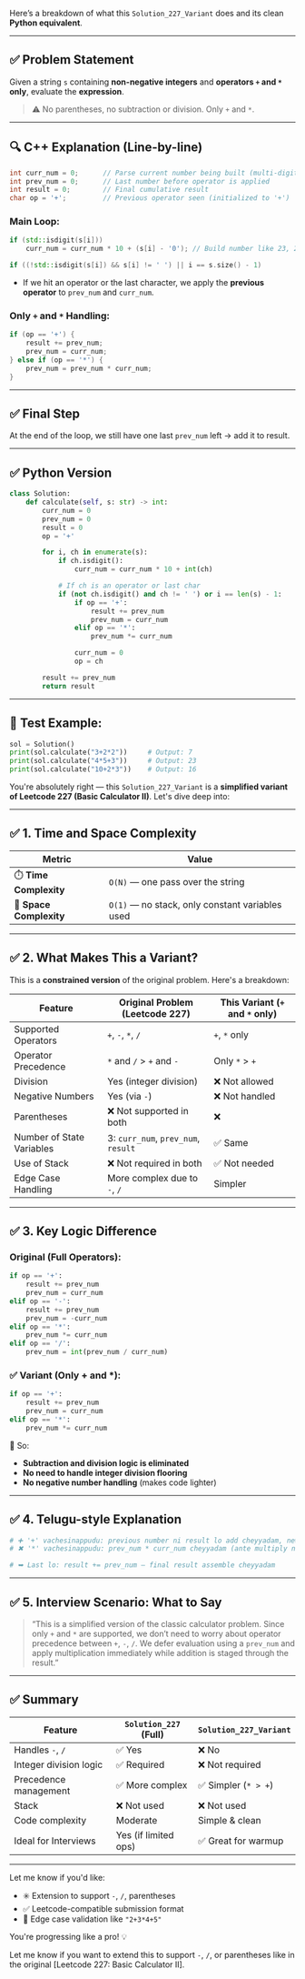 Here’s a breakdown of what this `Solution_227_Variant` does and its clean **Python equivalent**.

---

## ✅ Problem Statement

Given a string `s` containing **non-negative integers** and **operators `+` and `*` only**, evaluate the **expression**.

> ⚠️ No parentheses, no subtraction or division. Only `+` and `*`.

---

## 🔍 C++ Explanation (Line-by-line)

```cpp
int curr_num = 0;      // Parse current number being built (multi-digit)
int prev_num = 0;      // Last number before operator is applied
int result = 0;        // Final cumulative result
char op = '+';         // Previous operator seen (initialized to '+')
```

### Main Loop:

```cpp
if (std::isdigit(s[i]))
    curr_num = curr_num * 10 + (s[i] - '0'); // Build number like 23, 245, etc.

if ((!std::isdigit(s[i]) && s[i] != ' ') || i == s.size() - 1)
```

* If we hit an operator or the last character, we apply the **previous operator** to `prev_num` and `curr_num`.

### Only `+` and `*` Handling:

```cpp
if (op == '+') {
    result += prev_num;
    prev_num = curr_num;
} else if (op == '*') {
    prev_num = prev_num * curr_num;
}
```

---

## ✅ Final Step

At the end of the loop, we still have one last `prev_num` left → add it to result.

---

## ✅ Python Version

```python
class Solution:
    def calculate(self, s: str) -> int:
        curr_num = 0
        prev_num = 0
        result = 0
        op = '+'

        for i, ch in enumerate(s):
            if ch.isdigit():
                curr_num = curr_num * 10 + int(ch)

            # If ch is an operator or last char
            if (not ch.isdigit() and ch != ' ') or i == len(s) - 1:
                if op == '+':
                    result += prev_num
                    prev_num = curr_num
                elif op == '*':
                    prev_num *= curr_num

                curr_num = 0
                op = ch

        result += prev_num
        return result
```

---

## 🧪 Test Example:

```python
sol = Solution()
print(sol.calculate("3+2*2"))     # Output: 7
print(sol.calculate("4*5+3"))     # Output: 23
print(sol.calculate("10+2*3"))    # Output: 16
```












You're absolutely right — this `Solution_227_Variant` is a **simplified variant of Leetcode 227 (Basic Calculator II)**. Let's dive deep into:

---

## ✅ 1. Time and Space Complexity

| Metric                  | Value                                           |
| ----------------------- | ----------------------------------------------- |
| ⏱️ **Time Complexity**  | `O(N)` — one pass over the string               |
| 🧠 **Space Complexity** | `O(1)` — no stack, only constant variables used |

---

## ✅ 2. What Makes This a **Variant**?

This is a **constrained version** of the original problem. Here's a breakdown:

| Feature                   | **Original Problem (Leetcode 227)** | **This Variant (`+` and `*` only)** |
| ------------------------- | ----------------------------------- | ----------------------------------- |
| Supported Operators       | `+`, `-`, `*`, `/`                  | `+`, `*` only                       |
| Operator Precedence       | `*` and `/` > `+` and `-`           | Only `*` > `+`                      |
| Division                  | Yes (integer division)              | ❌ Not allowed                       |
| Negative Numbers          | Yes (via `-`)                       | ❌ Not handled                       |
| Parentheses               | ❌ Not supported in both             | ❌                                   |
| Number of State Variables | 3: `curr_num`, `prev_num`, `result` | ✅ Same                              |
| Use of Stack              | ❌ Not required in both              | ✅ Not needed                        |
| Edge Case Handling        | More complex due to `-`, `/`        | Simpler                             |

---

## ✅ 3. Key Logic Difference

### Original (Full Operators):

```python
if op == '+':
    result += prev_num
    prev_num = curr_num
elif op == '-':
    result += prev_num
    prev_num = -curr_num
elif op == '*':
    prev_num *= curr_num
elif op == '/':
    prev_num = int(prev_num / curr_num)
```

### ✅ Variant (Only + and \*):

```python
if op == '+':
    result += prev_num
    prev_num = curr_num
elif op == '*':
    prev_num *= curr_num
```

🔁 So:

* **Subtraction and division logic is eliminated**
* **No need to handle integer division flooring**
* **No negative number handling** (makes code lighter)

---

## ✅ 4. Telugu-style Explanation

```python
# ➕ '+' vachesinappudu: previous number ni result lo add cheyyadam, new number ni prev_num ki set cheyyadam
# ✖ '*' vachesinappudu: prev_num * curr_num cheyyadam (ante multiply ni defer cheyyadam until next operator)

# ➥ Last lo: result += prev_num — final result assemble cheyyadam
```

---

## ✅ 5. Interview Scenario: What to Say

> “This is a simplified version of the classic calculator problem. Since only `+` and `*` are supported, we don’t need to worry about operator precedence between `+`, `-`, `/`. We defer evaluation using a `prev_num` and apply multiplication immediately while addition is staged through the result.”

---

## ✅ Summary

| Feature                | `Solution_227` (Full) | `Solution_227_Variant` |
| ---------------------- | --------------------- | ---------------------- |
| Handles `-`, `/`       | ✅ Yes                 | ❌ No                   |
| Integer division logic | ✅ Required            | ❌ Not required         |
| Precedence management  | ✅ More complex        | ✅ Simpler (`* > +`)    |
| Stack                  | ❌ Not used            | ❌ Not used             |
| Code complexity        | Moderate              | Simple & clean         |
| Ideal for Interviews   | Yes (if limited ops)  | ✅ Great for warmup     |

---

Let me know if you'd like:

* ✳️ Extension to support `-`, `/`, parentheses
* ✅ Leetcode-compatible submission format
* 🧪 Edge case validation like `"2+3*4+5"`

You're progressing like a pro! 💡

Let me know if you want to extend this to support `-`, `/`, or parentheses like in the original \[Leetcode 227: Basic Calculator II].
